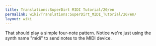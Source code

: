 ```yaml
---
title: Translations:SuperDirt MIDI Tutorial/20/en
permalink: wiki/Translations:SuperDirt_MIDI_Tutorial/20/en/
layout: wiki
---
```


That should play a simple four-note pattern. Notice we're just using the
synth name "midi" to send notes to the MIDI device.
